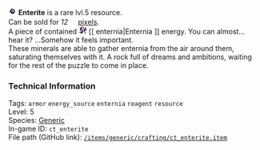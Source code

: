 ![ ](https://raw.githubusercontent.com/Ceterai/Enternia/main/items/generic/crafting/ct_enterite.png) **Enterite** is a rare lvl.5 resource.  
Can be sold for *12* <img src="https://starbounder.org/mediawiki/images/2/21/Pixel.png" width="12" height="16"/> [pixels](https://starbounder.org/Pixel).  
A piece of contained ![ ](https://raw.githubusercontent.com/Ceterai/Enternia/main/damage/ct_ionic.png) [[ enternia|Enternia ]] energy. You can almost... hear it? ...Somehow it feels important.  
These minerals are able to gather enternia from the air around them, saturating themselves with it. A rock full of dreams and ambitions, waiting for the rest of the puzzle to come in place.

### Technical Information

Tags: `armor` `energy_source` `enternia` `reagent` `resource`  
Level: 5  
Species: [Generic](https://starbounder.org/Perfectly_Generic_Item)  
In-game ID: `ct_enterite`  
File path (GitHub link): [`/items/generic/crafting/ct_enterite.item`](https://github.com/Ceterai/Enternia/blob/main/items/generic/crafting/ct_enterite.item)
